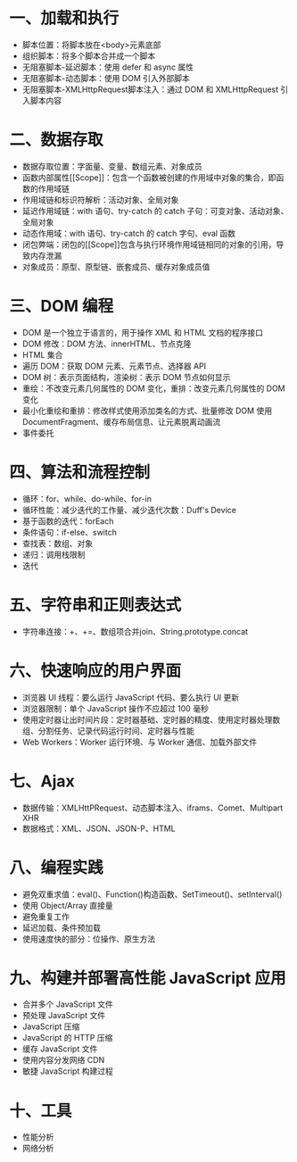# 一、加载和执行
- 脚本位置：将脚本放在\<body>元素底部
- 组织脚本：将多个脚本合并成一个脚本
- 无阻塞脚本-延迟脚本：使用 defer 和 async 属性
- 无阻塞脚本-动态脚本：使用 DOM 引入外部脚本
- 无阻塞脚本-XMLHttpRequest脚本注入：通过 DOM 和 XMLHttpRequest 引入脚本内容

# 二、数据存取
- 数据存取位置：字面量、变量、数组元素、对象成员
- 函数内部属性[[Scope]]：包含一个函数被创建的作用域中对象的集合，即函数的作用域链
- 作用域链和标识符解析：活动对象、全局对象
- 延迟作用域链：with 语句、try-catch 的 catch 子句：可变对象、活动对象、全局对象
- 动态作用域：with 语句、try-catch 的 catch 字句、eval 函数
- 闭包弊端：闭包的[[Scope]]包含与执行环境作用域链相同的对象的引用，导致内存泄漏
- 对象成员：原型、原型链、嵌套成员、缓存对象成员值

# 三、DOM 编程
- DOM 是一个独立于语言的，用于操作 XML 和 HTML 文档的程序接口
- DOM 修改：DOM 方法、innerHTML、节点克隆
- HTML 集合
- 遍历 DOM：获取 DOM 元素、元素节点、选择器 API
- DOM 树：表示页面结构，渲染树：表示 DOM 节点如何显示
- 重绘：不改变元素几何属性的 DOM 变化，重排：改变元素几何属性的 DOM 变化
- 最小化重绘和重排：修改样式使用添加类名的方式、批量修改 DOM 使用 DocumentFragment、缓存布局信息、让元素脱离动画流
- 事件委托

# 四、算法和流程控制
- 循环：for、while、do-while、for-in
- 循环性能：减少迭代的工作量、减少迭代次数：Duff's Device
- 基于函数的迭代：forEach
- 条件语句：if-else、switch
- 查找表：数组、对象
- 递归：调用栈限制
- 迭代

# 五、字符串和正则表达式
- 字符串连接：+、+=、数组项合并join、String.prototype.concat

# 六、快速响应的用户界面
- 浏览器 UI 线程：要么运行 JavaScript 代码、要么执行 UI 更新
- 浏览器限制：单个 JavaScript 操作不应超过 100 毫秒
- 使用定时器让出时间片段：定时器基础、定时器的精度、使用定时器处理数组、分割任务、记录代码运行时间、定时器与性能
- Web Workers：Worker 运行环境、与 Worker 通信、加载外部文件

# 七、Ajax
- 数据传输：XMLHttPRequest、动态脚本注入、iframs、Comet、Multipart XHR
- 数据格式：XML、JSON、JSON-P、HTML

# 八、编程实践
- 避免双重求值：eval()、Function()构造函数、SetTimeout()、setInterval()
- 使用 Object/Array 直接量
- 避免重复工作
- 延迟加载、条件预加载
- 使用速度快的部分：位操作、原生方法

# 九、构建并部署高性能 JavaScript 应用
- 合并多个 JavaScript 文件
- 预处理 JavaScript 文件
- JavaScript 压缩
- JavaScript 的 HTTP 压缩
- 缓存 JavaScript 文件
- 使用内容分发网络 CDN
- 敏捷 JavaScript 构建过程

# 十、工具
- 性能分析
- 网络分析